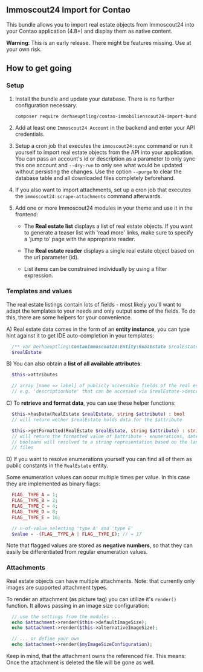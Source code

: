 ## Immoscout24 Import for Contao

This bundle allows you to import real estate objects from Immoscout24 into your
Contao application (4.8+) and display them as native content.

**Warning**: This is an early release. There might be features missing. Use at your
             own risk.

## How to get going

### Setup
 1. Install the bundle and update your database. There is no further
    configuration necessary.
    ```bash
    composer require derhaeuptling/contao-immobilienscout24-import-bundle
    ```

 2. Add at least one `Immoscout24 Account` in the backend and enter your API
    credentials.

 3. Setup a cron job that executes the `immoscout24:sync` command or run it
    yourself to import real estate objects from the API into your application.
    You can pass an account's id or description as a parameter to only sync
    this one account and `--dry-run` to only see what would be updated without
    persisting the changes. Use the option `--purge` to clear the database
    table and all downloaded files completely beforehand.

 4. If you also want to import attachments, set up a cron job that executes
    the `immoscout24:scrape-attachments` command afterwards.

 5. Add one or more Immoscout24 modules in your theme and use it in the frontend:
    - The **Real estate list** displays a list of real estate objects. If you
      want to generate a teaser list with 'read more' links, make sure to
      specify a 'jump to' page with the appropriate reader.

    - The **Real estate reader** displays a single real estate object based on
      the url parameter (id).

    - List items can be constrained individually by using a filter expression.


### Templates and values
The real estate listings contain lots of fields - most likely you'll want to
adapt the templates to your needs and only output some of the fields. To do
this, there are some helpers for your convenience.

A) Real estate data comes in the form of an **entity instance**, you can type hint
against it to get IDE auto-completion in your templates:
```php
  /** var Derhaeuptling\ContaoImmoscout24\Entity\RealEstate $realEstate */
  $realEstate
```

B) You can also obtain a **list of all available attributes**:
```php
  $this->attributes

  // array [name => label] of publicly accessible fields of the real estate objects
  // e.g. 'descriptionNote' that can be accessed via $realEstate->descriptionNote
```

C) To **retrieve and format data**, you can use these helper functions:
```php
  $this->hasData(RealEstate $realEstate, string $attribute) : bool
  // will return wether $realEstate holds data for the $attribute

  $this->getFormatted(RealEstate $realEstate, string $attribute) : string
  // will return the formatted value of $attribute - enumerations, dates and
  // booleans will resolved to a string representation based on the language
  // files
```

D) If you want to resolve enumerations yourself you can find all of them as
public constants in the `RealEstate` entity.

Some enumeration values can occur multiple times per value. In this case
they are implemented as binary flags:
```php
  FLAG__TYPE_A = 1;
  FLAG__TYPE_B = 2;
  FLAG__TYPE_C = 4;
  FLAG__TYPE_D = 8;
  FLAG__TYPE_E = 16;

  // n-of-value selecting 'type A' and 'type E'
  $value = -(FLAG__TYPE_A | FLAG__TYPE_E); // = 17
```
Note that flagged values are stored as **negative numbers**, so that they can
easily be differentiated from regular enumeration values.

### Attachments
Real estate objects can have multiple attachments. Note: that currently only images
are supported attachment types.

To render an attachment (as picture tag) you can utilize it's `render()` function.
It allows passing in an image size configuration:
```php
  // use the settings from the modules ...
  echo $attachment->render($this->defaultImageSize);
  echo $attachment->render($this->alternativeImageSize);

  // ... or define your own
  echo $attachment->render($myImageSizeConfiguration);
```

Keep in mind, that the attachment owns the referenced file. This means: Once the
attachment is deleted the file will be gone as well.
